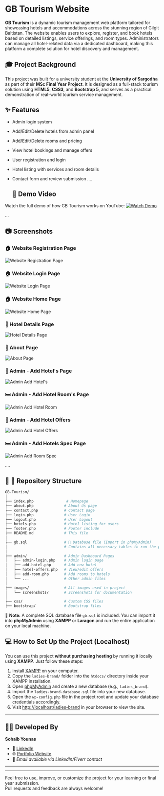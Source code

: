 
# GB Tourism Website

**GB Tourism** is a dynamic tourism management web platform tailored for showcasing hotels and accommodations across the stunning region of Gilgit Baltistan. The website enables users to explore, register, and book hotels based on detailed listings, service offerings, and room types. Administrators can manage all hotel-related data via a dedicated dashboard, making this platform a complete solution for hotel discovery and management.

## 🎓 Project Background
This project was built for a university student at the **University of Sargodha** as part of their **MSc Final Year Project**. It is designed as a full-stack tourism solution using **HTML5**, **CSS3**, and **Bootstrap 5**, and serves as a practical demonstration of real-world tourism service management.

## ✨ Features
- Admin login system
- Add/Edit/Delete hotels from admin panel
- Add/Edit/Delete rooms and pricing
- View hotel bookings and manage offers
- User registration and login
- Hotel listing with services and room details
- Contact form and review submission
....

  ## 🎥 Demo Video
Watch the full demo of how GB Tourism works on YouTube:
[![Watch Demo](https://img.youtube.com/vi/YOUR_VIDEO_ID_HERE/0.jpg)](https://www.youtube.com/watch?v=YOUR_VIDEO_ID_HERE)

...

## 📷 Screenshots

### 🏠 Website Registration Page
![Website Registration Page](https://github.com/Sohaibyounas076/GB-Tourism-Hotel-Booking-System/blob/main/Preview%20Screen%20Shots/reg.png)

### 🏠 Website Login Page
![Website Login Page](https://github.com/Sohaibyounas076/GB-Tourism-Hotel-Booking-System/blob/main/Preview%20Screen%20Shots/login.png)

### 🏠 Website Home Page
![Website Home Page](https://github.com/Sohaibyounas076/GB-Tourism-Hotel-Booking-System/blob/main/Preview%20Screen%20Shots/home.png)

### 🏨 Hotel Details Page 
![Hotel Details Page](https://github.com/Sohaibyounas076/GB-Tourism-Hotel-Booking-System/blob/main/Preview%20Screen%20Shots/hotel%20view.png)

### 📄 About Page
![About Page](https://github.com/Sohaibyounas076/GB-Tourism-Hotel-Booking-System/blob/main/Preview%20Screen%20Shots/about.png)

### 🔐 Admin - Add Hotel's Page 
![Admin Add Hotel's](https://github.com/Sohaibyounas076/GB-Tourism-Hotel-Booking-System/blob/main/Preview%20Screen%20Shots/admin%20hotel.png)

### 🛏️ Admin - Add Hotel Room's Page
![Admin Add  Hotel Room](https://github.com/Sohaibyounas076/GB-Tourism-Hotel-Booking-System/blob/main/Preview%20Screen%20Shots/adin%20hotel%20room.png)

### 🎯 Admin - Add Hotel Offers
![Admin Add Hotel  Offers](https://github.com/Sohaibyounas076/GB-Tourism-Hotel-Booking-System/blob/main/Preview%20Screen%20Shots/admin%20hotel%20offering.png)

### 🛏️ Admin - Add Hotels Spec Page 
![Admin Add Room Spec](https://github.com/Sohaibyounas076/GB-Tourism-Hotel-Booking-System/blob/main/Preview%20Screen%20Shots/admin%20hotel%20Specifications.png)


....

## 🧱 📁 Repository Structure
```bash
GB-Tourism/
│
├── index.php               # Homepage
├── about.php              # About Us page
├── contact.php            # Contact page
├── login.php              # User Login
├── logout.php             # User Logout
├── hotels.php             # Hotel listing for users
├── footer.php             # Footer include
├── README.md              # This file
│
├── gb.sql                 # 📁 Database file (Import in phpMyAdmin)
│                          # Contains all necessary tables to run the project locally
│
├── admin/                 # Admin Dashboard Pages
│   ├── admin-login.php    # Admin login page
│   ├── add-hotel.php      # Add new hotel
│   ├── hotel-offers.php   # View/edit offers
│   ├── add-room.php       # Add rooms to hotels
│   └── ...                # Other admin files
│
├── images/                # All images used in project
│   └── screenshots/       # Screenshots for documentation
│
├── css/                   # Custom CSS files
├── bootstrap/             # Bootstrap files
```

📌 **Note:** A complete SQL database file `gb.sql` is included. You can import it into **phpMyAdmin** using **XAMPP** or **Laragon** and run the entire application on your local machine.
## 💻 How to Set Up the Project (Localhost)

You can use this project **without purchasing hosting** by running it locally using **XAMPP**. Just follow these steps:

1. Install [XAMPP](https://www.apachefriends.org/index.html) on your computer.
2. Copy the `ladies-brand/` folder into the `htdocs/` directory inside your XAMPP installation.
3. Open [phpMyAdmin](http://localhost/phpmyadmin) and create a new database (e.g., `ladies_brand`).
4. Import the `ladies-brand-database.sql` file into your new database.
5. Open the `wp-config.php` file in the project root and update your database credentials accordingly.
6. Visit [http://localhost/ladies-brand](http://localhost/ladies-brand) in your browser to view the site.

---

## 👨‍💻 Developed By
**Sohaib Younas**  
- 🔗 [LinkedIn](https://linkedin.com/in/sohaibyounas076)  
- 🌐 [Portfolio Website](https://sohaibyounas076.github.io/portfolio/)  
- 📧 *Email available via LinkedIn/Fiverr contact*

---

---
Feel free to use, improve, or customize the project for your learning or final year submission.  
Pull requests and feedback are always welcome!
